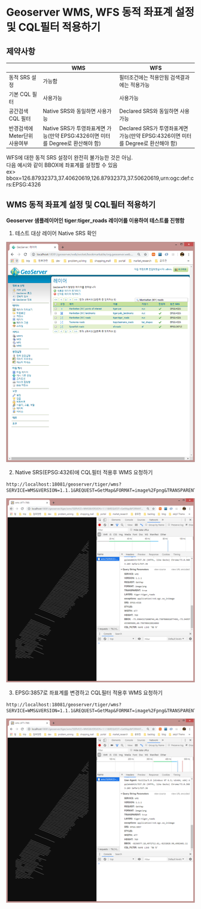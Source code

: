 # Geoserver WMS, WFS 동적 좌표계 설정 및 CQL필터 적용하기

## 제약사항
|                               | WMS                                                                           | WFS                                                                             |
|-------------------------------|-------------------------------------------------------------------------------|---------------------------------------------------------------------------------|
| 동적 SRS 설정                 | 가능함                                                                        | 필터조건에는 적용안됨 검색결과에는 적용가능                                     |
| 기본 CQL 필터                 | 사용가능                                                                      | 사용가능                                                                        |
| 공간검색 CQL 필터             | Native SRS와 동일하면 사용가능                                                | Declared SRS와 동일하면 사용가능                                                |
| 반경검색에 Meter단위 사용여부 | Native SRS가 투영좌표계면 가능(만약 EPSG:4326이면 미터를 Degree로 환산해야 함)  | Declared SRS가 투영좌표계면 가능(만약 EPSG:4326이면 미터를 Degree로 환산해야 함) |

WFS에 대한 동적 SRS 설정이 완전히 불가능한 것은 아님.  
다음 예시와 같이 BBOX에 좌표계를 설정할 수 있음  
ex> bbox=126.87932373,37.40620619,126.87932373,37.50620619,urn:ogc:def:crs:EPSG:4326  


## WMS 동적 좌표계 설정 및 CQL필터 적용하기
__Geoserver 샘플레이어인 tiger:tiger_roads 레이어를 이용하여 테스트를 진행함__

01. 테스트 대상 레이어 Native SRS 확인
<img src='screenshots/tiger_roads.PNG' />

02. Native SRS(EPSG:4326)에 CQL필터 적용후 WMS 요청하기
```
http://localhost:18081/geoserver/tiger/wms?SERVICE=WMS&VERSION=1.1.1&REQUEST=GetMap&FORMAT=image%2Fpng&TRANSPARENT=true&LAYERS=tiger%3Atiger_roads&exceptions=application%2Fvnd.ogc.se_inimage&SRS=EPSG%3A4326&STYLES=&WIDTH=477&HEIGHT=769&BBOX=-73.99043172600746,40.730780661077496,-73.94957453009606,40.796700418024066&CQL_FILTER=NAME%20LIKE%20%27%25E%20%25%27
```
<img src='screenshots/WMS_CQL_4326.PNG' />

03. EPSG:3857로 좌표계를 변경하고 CQL필터 적용후 WMS 요청하기
```
http://localhost:18081/geoserver/tiger/wms?SERVICE=WMS&VERSION=1.1.1&REQUEST=GetMap&FORMAT=image%2Fpng&TRANSPARENT=true&LAYERS=tiger%3Atiger_roads&exceptions=application%2Fvnd.ogc.se_inimage&SRS=EPSG%3A3857&STYLES=&WIDTH=477&HEIGHT=769&BBOX=-8236577.18,4972712.61,-8232028.98,4982401.11&CQL_FILTER=NAME%20LIKE%20%27%25E%20%25%27
```
<img src='screenshots/WMS_CQL_3857.PNG' />
